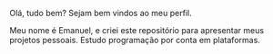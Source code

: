 Olá, tudo bem? Sejam bem vindos ao meu perfil.

Meu nome é Emanuel, e criei este repositório para apresentar meus projetos pessoais.
Estudo programação por conta em plataformas.

